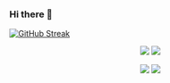 ### Hi there 👋


[![GitHub Streak](https://github-readme-streak-stats.herokuapp.com/?user=Dark-shy&theme=tokyonight)](https://git.io/streak-stats)


<p align = "center">
  <img src = "https://github-readme-stats.vercel.app/api?username=Dark-shy&theme=tokyonight&line_height=27">
  <img src = "https://github-readme-stats.vercel.app/api/top-langs/?username=Dark-shy&theme=radical">
</p>

<p align = "center">
  <img src = "https://github-readme-stats.vercel.app/api?username=wanghao221&show_icons=true&theme=tokyonight&line_height=27">
  <img src = "https://github-readme-stats.vercel.app/api/top-langs/?username=wanghao221&theme=radical">
</p>
<!--
**Dark-shy/Dark-shy** is a ✨ _special_ ✨ repository because its `README.md` (this file) appears on your GitHub profile.

Here are some ideas to get you started:

- 🔭 I’m currently working on ...
- 🌱 I’m currently learning ...
- 👯 I’m looking to collaborate on ...
- 🤔 I’m looking for help with ...
- 💬 Ask me about ...
- 📫 How to reach me: ...
- 😄 Pronouns: ...
- ⚡ Fun fact: ...
-->
